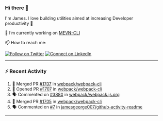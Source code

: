 ### Hi there 👋

I'm James. I love building utilities aimed at increasing Developer productivity :raised_hands: 

🔭 I’m currently working on [MEVN-CLI](https://github.com/madlabsinc/mevn-cli)

📫 How to reach me:

[![Follow on Twitter](https://img.shields.io/badge/--twitter?label=Twitter&logo=Twitter&style=social)](https://twitter.com/james_madhacks) [![Connect on LinkedIn](https://img.shields.io/badge/--linkedin?label=LinkedIn&logo=LinkedIn&style=social)](https://www.linkedin.com/in/jamesgeorge007)

---

### :zap: Recent Activity

<!--START_SECTION:activity-->
1. 🎉 Merged PR [#1707](https://github.com//webpack/webpack-cli/pull/1707) in [webpack/webpack-cli](https://github.com//webpack/webpack-cli)
2. 💪 Opened PR [#1707](https://github.com//webpack/webpack-cli/pull/1707) in [webpack/webpack-cli](https://github.com//webpack/webpack-cli)
3. 🗣 Commented on [#3880](https://github.com//webpack/webpack.js.org/issues/3880) in [webpack/webpack.js.org](https://github.com//webpack/webpack.js.org)
4. 🎉 Merged PR [#1705](https://github.com//webpack/webpack-cli/pull/1705) in [webpack/webpack-cli](https://github.com//webpack/webpack-cli)
5. 🗣 Commented on [#7](https://github.com//jamesgeorge007/github-activity-readme/issues/7) in [jamesgeorge007/github-activity-readme](https://github.com//jamesgeorge007/github-activity-readme)
<!--END_SECTION:activity-->

---

<!--
**jamesgeorge007/jamesgeorge007** is a ✨ _special_ ✨ repository because its `README.md` (this file) appears on your GitHub profile.

Here are some ideas to get you started:

- 🌱 I’m currently learning ...
- 👯 I’m looking to collaborate on ...
- 🤔 I’m looking for help with ...
- 💬 Ask me about ...
- 😄 Pronouns: ...
- ⚡ Fun fact: ...
-->
